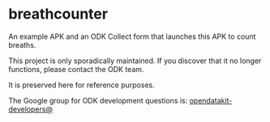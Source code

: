 # breathcounter

An example APK and an ODK Collect form that launches this APK to count breaths.

This project is only sporadically maintained. If you discover that it no longer functions, please contact the ODK team.

It is preserved here for reference purposes.

The Google group for ODK development questions is: [opendatakit-developers@](https://groups.google.com/forum/#!forum/opendatakit-developers)
